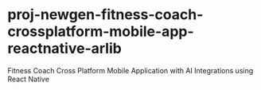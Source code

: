 # proj-newgen-fitness-coach-crossplatform-mobile-app-reactnative-arlib
Fitness Coach Cross Platform Mobile Application with AI Integrations using React Native

